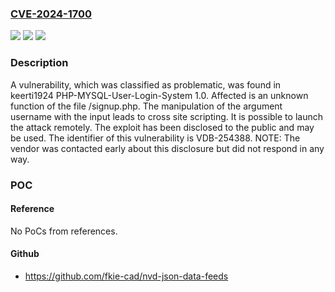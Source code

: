 ### [CVE-2024-1700](https://cve.mitre.org/cgi-bin/cvename.cgi?name=CVE-2024-1700)
![](https://img.shields.io/static/v1?label=Product&message=PHP-MYSQL-User-Login-System&color=blue)
![](https://img.shields.io/static/v1?label=Version&message=%3D%201.0%20&color=brighgreen)
![](https://img.shields.io/static/v1?label=Vulnerability&message=CWE-79%20Cross%20Site%20Scripting&color=brighgreen)

### Description

A vulnerability, which was classified as problematic, was found in keerti1924 PHP-MYSQL-User-Login-System 1.0. Affected is an unknown function of the file /signup.php. The manipulation of the argument username with the input <script>alert("xss")</script> leads to cross site scripting. It is possible to launch the attack remotely. The exploit has been disclosed to the public and may be used. The identifier of this vulnerability is VDB-254388. NOTE: The vendor was contacted early about this disclosure but did not respond in any way.

### POC

#### Reference
No PoCs from references.

#### Github
- https://github.com/fkie-cad/nvd-json-data-feeds

